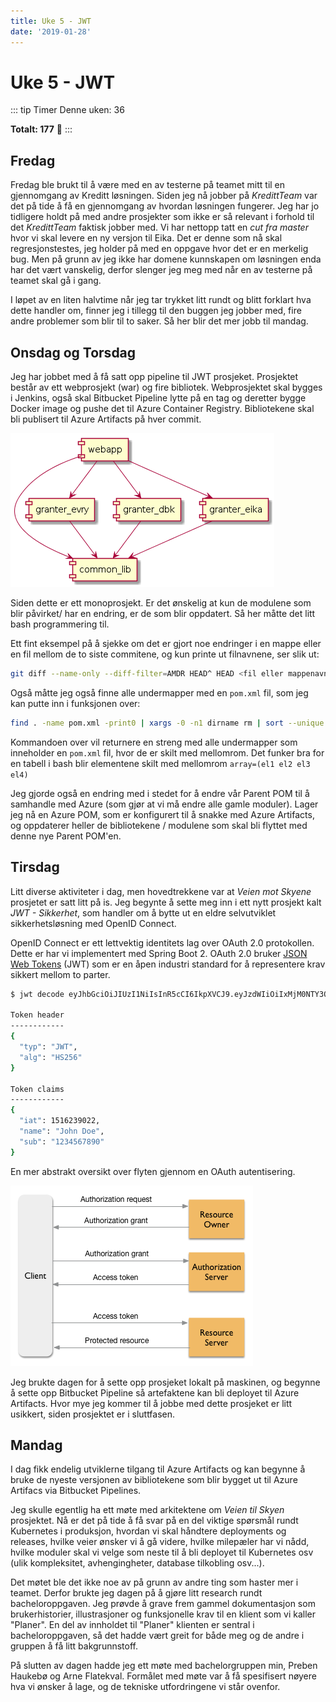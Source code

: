 ```yaml
---
title: Uke 5 - JWT
date: '2019-01-28'
---
```


# Uke 5 - JWT

::: tip Timer
Denne uken: 36

**Totalt: 177** :tada:
:::

## Fredag

Fredag ble brukt til å være med en av testerne på teamet mitt til en gjennomgang av Kreditt løsningen. Siden jeg nå jobber på _KredittTeam_ var det på tide å få en gjennomgang av hvordan løsningen fungerer. Jeg har jo tidligere holdt på med andre prosjekter som ikke er så relevant i forhold til det _KredittTeam_ faktisk jobber med. Vi har nettopp tatt en _cut fra master_ hvor vi skal levere en ny versjon til Eika. Det er denne som nå skal regresjonstestes, jeg holder på med en oppgave hvor det er en merkelig bug. Men på grunn av jeg ikke har domene kunnskapen om løsningen enda har det vært vanskelig, derfor slenger jeg meg med når en av testerne på teamet skal gå i gang.

I løpet av en liten halvtime når jeg tar trykket litt rundt og blitt forklart hva dette handler om, finner jeg i tillegg til den buggen jeg jobber med, fire andre problemer som blir til to saker. Så her blir det mer jobb til mandag.

## Onsdag og Torsdag

Jeg har jobbet med å få satt opp pipeline til JWT prosjeket. Prosjektet består av ett webprosjekt (war) og fire bibliotek. Webprosjektet skal bygges i Jenkins, også skal Bitbucket Pipeline lytte på en tag og deretter bygge Docker image og pushe det til Azure Container Registry. Bibliotekene skal bli publisert til Azure Artifacts på hver commit.

![comp](./comp.png)

Siden dette er ett monoprosjekt. Er det ønskelig at kun de modulene som blir påvirket/ har en endring, er de som blir oppdatert. Så her måtte det litt bash programmering til.

Ett fint eksempel på å sjekke om det er gjort noe endringer i en mappe eller en fil mellom de to siste commitene, og kun printe ut filnavnene, ser slik ut:

```bash
git diff --name-only --diff-filter=AMDR HEAD^ HEAD <fil eller mappenavn>
```

Også måtte jeg også finne alle undermapper med en `pom.xml` fil, som jeg kan putte inn i funksjonen over:

```bash
find . -name pom.xml -print0 | xargs -0 -n1 dirname rm | sort --unique | sed "s|^\./||" | tr '\n' ' ' | sed 's/^.\{2\}//'
```

Kommandoen over vil returnere en streng med alle undermapper som inneholder en `pom.xml` fil, hvor de er skilt med mellomrom. Det funker bra for en tabell i bash blir elementene skilt med mellomrom `array=(el1 el2 el3 el4)`

Jeg gjorde også en endring med i stedet for å endre vår Parent POM til å samhandle med Azure (som gjør at vi må endre alle gamle moduler). Lager jeg nå en Azure POM, som er konfigurert til å snakke med Azure Artifacts, og oppdaterer heller de bibliotekene / modulene som skal bli flyttet med denne nye Parent POM'en.

## Tirsdag

Litt diverse aktiviteter i dag, men hovedtrekkene var at _Veien mot Skyene_ prosjetet er satt litt på is. Jeg begynte å sette meg inn i ett nytt prosjekt kalt _JWT - Sikkerhet_, som handler om å bytte ut en eldre selvutviklet sikkerhetsløsning med OpenID Connect.

OpenID Connect er ett lettvektig identitets lag over OAuth 2.0 protokollen. Dette er har vi implementert med Spring Boot 2. OAuth 2.0 bruker [JSON Web Tokens](https://jwt.io/) (JWT) som er en åpen industri standard for å representere krav sikkert mellom to parter.

```bash
$ jwt decode eyJhbGciOiJIUzI1NiIsInR5cCI6IkpXVCJ9.eyJzdWIiOiIxMjM0NTY3ODkwIiwibmFtZSI6IkpvaG4gRG9lIiwiaWF0IjoxNTE2MjM5MDIyfQ.SflKxwRJSMeKKF2QT4fwpMeJf36POk6yJV_adQssw5c

Token header
------------
{
  "typ": "JWT",
  "alg": "HS256"
}

Token claims
------------
{
  "iat": 1516239022,
  "name": "John Doe",
  "sub": "1234567890"
}
```

En mer abstrakt oversikt over flyten gjennom en OAuth autentisering.

![oauth](./oauth-abstract.png)

Jeg brukte dagen for å sette opp prosjeket lokalt på maskinen, og begynne å sette opp Bitbucket Pipeline så artefaktene kan bli deployet til Azure Artifacts. Hvor mye jeg kommer til å jobbe med dette prosjeket er litt usikkert, siden prosjektet er i sluttfasen.

## Mandag

I dag fikk endelig utviklerne tilgang til Azure Artifacts og kan begynne å bruke de nyeste versjonen av bibliotekene som blir bygget ut til Azure Artifacs via Bitbucket Pipelines.

Jeg skulle egentlig ha ett møte med arkitektene om _Veien til Skyen_ prosjektet. Nå er det på tide å få svar på en del viktige spørsmål rundt Kubernetes i produksjon, hvordan vi skal håndtere deployments og releases, hvilke veier ønsker vi å gå videre, hvilke milepæler har vi nådd, hvilke moduler skal vi velge som neste til å bli deployet til Kubernetes osv (ulik kompleksitet, avhengingheter, database tilkobling osv...).

Det møtet ble det ikke noe av på grunn av andre ting som haster mer i teamet. Derfor brukte jeg dagen på å gjøre litt research rundt bacheloroppgaven. Jeg prøvde å grave frem gammel dokumentasjon som brukerhistorier, illustrasjoner og funksjonelle krav til en klient som vi kaller "Planer". En del av innholdet til "Planer" klienten er sentral i bacheloroppgaven, så det hadde vært greit for både meg og de andre i gruppen å få litt bakgrunnstoff.

På slutten av dagen hadde jeg ett møte med bachelorgruppen min, Preben Haukebø og Arne Flatekval. Formålet med møte var å få spesifisert nøyere hva vi ønsker å lage, og de tekniske utfordringene vi står ovenfor.
